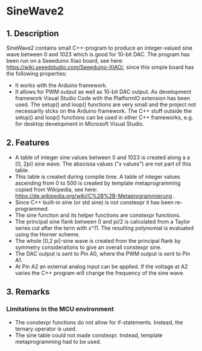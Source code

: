 # SineWave2

## 1. Description

SineWave2 contains small C++-program to produce an integer-valued sine wave between 0 and 1023 which is good for 10-bit DAC.
The program has been run on a Seeeduino Xiao board, see here: https://wiki.seeedstudio.com/Seeeduino-XIAO/, since this simple board has the following properties:
   * It works with the Arduino framework.
   * It allows for PWM output as well as 10-bit DAC output.
As development framework Visual Studio Code with the PlatformIO extension has been used.
The setup() and loop() functions are very small and the project not necessarily stcks on the Arduino framework. The C++ stuff outside the setup() and loop() functions can be used in other C++ frameworks, e.g. for desktop development in Microsoft Visual Studio.

## 2. Features
   * A table of integer sine values between 0 and 1023 is created along a a [0, 2pi] sine wave. The abscissa values ("x values") are not part of this table.
   * This table is created during compile time. A table of integer values ascending from 0 to 500 is created by template metaprogramming copied from Wikipedia, see here: https://de.wikipedia.org/wiki/C%2B%2B-Metaprogrammierung .
   * Since C++ built-in sine (or std sine) is not constexpr it has been re-programmed.
   * The sine function and its helper functions are constexpr functions. 
   * The principal sine flank between 0 and pi/2 is calculated from a Taylor series cut after the term with x^11. The resulting polynomial is evaluated using the Horner scheme.
   * The whole [0,2 pi]-sine wave is created from the principal flank by symmetry considerations to give an overall constexpr sine.
   * The DAC output is sent to Pin A0, where the PWM output is sent to Pin A1.
   * At Pin A2 an external analog input can be applied. If the voltage at A2 varies the C++ program will change the frequency of the sine wave.
   
## 3. Remarks
### Limitations in the MCU environment
   * The constexpr functions do not allow for if-statements. Instead, the ternary operator is used.
   * The sine table could not made constexpr. Instead, template metaprogramming had to be used.

   
